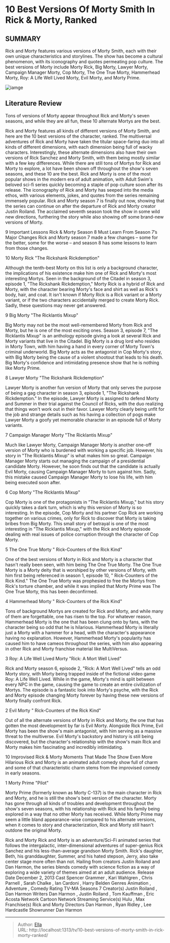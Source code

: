 # 10 Best Versions Of Morty Smith In Rick &amp; Morty, Ranked


## SUMMARY 


 Rick and Morty features various versions of Morty Smith, each with their own unique characteristics and storylines. 
 The show has become a cultural phenomenon, with its iconography and quotes permeating pop culture. 
 The best versions of Morty include Morty Rick, Big Morty, Lawyer Morty, Campaign Manager Morty, Cop Morty, The One True Morty, Hammerhead Morty, Roy: A Life Well Lived Morty, Evil Morty, and Morty Prime. 

![iamge](https://static1.srcdn.com/wordpress/wp-content/uploads/2024/01/morty-evil-morty-and-hammerhead-morty.jpg)

## Literature Review
Tons of versions of Morty appear throughout Rick and Morty&#39;s seven seasons, and while they are all fun, these 10 alternate Mortys are the best.




Rick and Morty features all kinds of different versions of Morty Smith, and here are the 10 best versions of the character, ranked. The multiversal adventures of Rick and Morty have taken the titular space-faring duo into all kinds of different dimensions, with each dimension being full of wacky characters. Interestingly, these alternate dimensions also have their own versions of Rick Sanchez and Morty Smith, with them being mostly similar with a few key differences. While there are still tons of Mortys for Rick and Morty to explore, a lot have been shown off throughout the show&#39;s seven seasons, and these 10 are the best.
Rick and Morty is one of the most popular shows in the modern era of adult animation, with Adult Swim&#39;s beloved sci-fi series quickly becoming a staple of pop culture soon after its release. The iconography of Rick and Morty has seeped into the media ethos, with various elements, jokes, and quotes from the series remaining immensely popular. Rick and Morty season 7 is finally out now, showing that the series can continue on after the departure of Rick and Morty creator Justin Roiland. The acclaimed seventh season took the show in some wild new directions, furthering the story while also showing off some brand-new versions of Morty.
            
 
 9 Important Lessons Rick &amp; Morty Season 8 Must Learn From Season 7’s Major Changes 
Rick and Morty season 7 made a few changes – some for the better, some for the worse – and season 8 has some lessons to learn from those changes.













 








 10  Morty Rick 
&#34;The Rickshank Rickdemption&#34;
        

Although the tenth-best Morty on this list is only a background character, the implications of his existence make him one of Rick and Morty&#39;s most interesting Mortys. Seen in the background of the Citadel in season 3, episode 1, &#34;The Rickshank Rickdemption,&#34; Morty Rick is a hybrid of Rick and Morty, with the character bearing Morty&#39;s face and shirt as well as Rick&#39;s body, hair, and coat. It isn&#39;t known if Morty Rick is a Rick variant or a Morty variant, or if the two characters accidentally merged to create Morty Rick. Sadly, these questions may never get answered.





 9  Big Morty 
&#34;The Ricklantis Mixup&#34;
        

Big Morty may not be the most well-remembered Morty from Rick and Morty, but he is one of the most exciting ones. Season 3, episode 7, &#34;The Ricklantis Mixup&#34; is an anthology episode giving a look at several Rick and Morty variants that live in the Citadel. Big Morty is a drug lord who resides in Morty Town, with him having a hand in every corner of Morty Town&#39;s criminal underworld. Big Morty acts as the antagonist in Cop Morty&#39;s story, with Big Morty being the cause of a violent shootout that leads to his death. Big Morty&#39;s confidence and intimidating presence show that he is nothing like Morty Prime.





 8  Lawyer Morty 
&#34;The Rickshank Rickdemption&#34;
        

Lawyer Morty is another fun version of Morty that only serves the purpose of being a gag character in season 3, episode 1, &#34;The Rickshank Rickdemption.&#34; In the episode, Lawyer Morty is assigned to defend Morty and Summer in their trial against the Council of Ricks, with the duo realizing that things won&#39;t work out in their favor. Lawyer Morty clearly being unfit for the job and strange details such as his having a collection of pogs make Lawyer Morty a goofy yet memorable character in an episode full of Morty variants.





 7  Campaign Manager Morty 
&#34;The Ricklantis Mixup&#34;
        

Much like Lawyer Morty, Campaign Manager Morty is another one-off version of Morty who is burdened with working a specific job. However, his story in &#34;The Ricklantis Mixup&#34; is what makes him so great. Campaign Manager Morty starts out managing the campaign of a presidential candidate Morty. However, he soon finds out that the candidate is actually Evil Morty, causing Campaign Manager Morty to turn against him. Sadly, this mistake caused Campaign Manager Morty to lose his life, with him being executed soon after.





 6  Cop Morty 
&#34;The Ricklantis Mixup&#34;
        

Cop Morty is one of the protagonists in &#34;The Ricklantis Mixup,&#34; but his story quickly takes a dark turn, which is why this version of Morty is so interesting. In the episode, Cop Morty and his partner Cop Rick are working together on various crimes, only for Rick to discover that Morty is taking bribes from Big Morty. This small story of betrayal is one of the most interesting in &#34;The Ricklantis Mixup,&#34; with the Rick and Morty episode dealing with real issues of police corruption through the character of Cop Morty.





 5  The One True Morty 
&#34;  Rick-Counters of the Rick Kind&#34;
        

One of the best versions of Morty in Rick and Morty is a character that hasn&#39;t really been seen, with him being The One True Morty. The One True Morty is a Morty deity that is worshiped by other versions of Morty, with him first being referenced in season 1, episode 10, &#34;  Rick-Counters of the Rick Kind.&#34; The One True Morty was prophesied to free the Mortys from Rick&#39;s torture chamber, and while it was implied that Morty Prime was The One True Morty, this has been deconfirmed.





 4  Hammerhead Morty 
&#34;  Rick-Counters of the Rick Kind&#34;
        

Tons of background Mortys are created for Rick and Morty, and while many of them are forgettable, one has risen to the top. For whatever reason, Hammerhead Morty is the one that has been clung onto by fans, with the character being so odd that he is hilarious. Hammerhead Morty is literally just a Morty with a hammer for a head, with the character&#39;s appearance having no explanation. However, Hammerhead Morty&#39;s popularity has caused him to have cameos throughout the series, with him also appearing in other Rick and Morty franchise material like MultiVersus.





 3  Roy: A Life Well Lived Morty 
&#34;Rick: A Mort Well Lived&#34;
        

Rick and Morty season 6, episode 2, &#34;Rick: A Mort Well Lived&#34; tells an odd Morty story, with Morty being trapped inside of the fictional video game Roy: A Life Well Lived. While in the game, Morty&#39;s mind is split between every NPC in the game, causing the game to create an entire civilization of Mortys. The episode is a fantastic look into Morty&#39;s psyche, with the Rick and Morty episode changing Morty forever by having these new versions of Morty finally confront Rick.





 2  Evil Morty 
&#34;  Rick-Counters of the Rick Kind&#34;


 







Out of all the alternate versions of Morty in Rick and Morty, the one that has gotten the most development by far is Evil Morty. Alongside Rick Prime, Evil Morty has been the show&#39;s main antagonist, with him serving as a massive threat to the multiverse. Evil Morty&#39;s backstory and history is still being discovered, but the character&#39;s relationship with the show&#39;s main Rick and Morty makes him fascinating and incredibly intimidating.
            
 
 10 Improvised Rick &amp; Morty Moments That Made The Show Even More Hilarious 
Rick and Morty is an animated adult comedy show full of charm and some of that characteristic charm stems from the improvised comedy in early seasons.









 1  Morty Prime 
&#34;Pilot&#34;


 







Morty Prime (formerly known as Morty C-137) is the main character in Rick and Morty, and he is still the show&#39;s best version of the character. Morty has gone through all kinds of troubles and development throughout the show&#39;s seven seasons, with his relationship with Rick and his family being explored in a way that no other Morty has received. While Morty Prime may seem a little bland appearance-wise compared to his alternate versions, when it comes to story and characterization, Rick and Morty still hasn&#39;t outdone the original Morty.
        


 Rick and Morty 
Rick and Morty is an adventure/Sci-Fi animated series that follows the intergalactic, inter-dimensional adventures of super-genius Rick Sanchez and his less-than-average grandson Morty Smith. Rick&#39;s daughter, Beth, his granddaughter, Summer, and his hated stepson, Jerry, also take center stage more often than not. Hailing from creators Justin Roiland and Dan Harmon, the series blends comedy with science fiction as a way of exploring a wide variety of themes aimed at an adult audience.
 Release Date   December 2, 2013    Cast   Spencer Grammer , Kari Wahlgren , Chris Parnell , Sarah Chalke , Ian Cardoni , Harry Belden    Genres   Animation , Adventure , Comedy    Rating   TV-MA    Seasons   7    Creator(s)   Justin Roiland , Dan Harmon    Writers   Dan Harmon , Justin Roiland , Tom Kauffman , Eric Acosta    Network   Cartoon Network    Streaming Service(s)   Hulu , Max    Franchise(s)   Rick and Morty    Directors   Dan Harmon , Ryan Ridley , Lee Hardcastle    Showrunner   Dan Harmon    





---

> Author: [Ella](https://instagram.hk.cn/)  
> URL: http://localhost:1313/tv/10-best-versions-of-morty-smith-in-rick-morty-ranked/  

